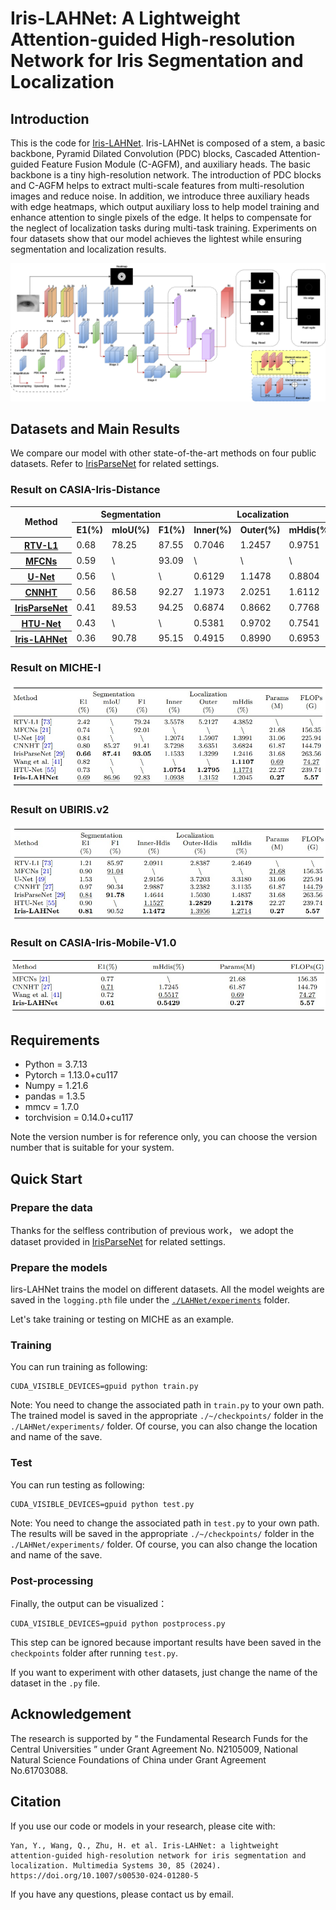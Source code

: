 # Iris-LAHNet: A Lightweight Attention-guided High-resolution Network for Iris Segmentation and Localization
## Introduction
This is the code for [Iris-LAHNet](https://link.springer.com/article/10.1007/s00530-024-01280-5). Iris-LAHNet is composed of a stem, a basic backbone, Pyramid Dilated Convolution (PDC) blocks, Cascaded Attention-guided Feature Fusion Module (C-AGFM), and auxiliary heads. The basic backbone is a tiny high-resolution network. The introduction of PDC blocks and C-AGFM helps to extract multi-scale features from multi-resolution images and reduce noise. In addition, we introduce three auxiliary heads with edge heatmaps, which output auxiliary loss to help model training and enhance attention to single pixels of the edge. It helps to compensate for the neglect of localization tasks during multi-task training. Experiments on four datasets show that our model achieves the lightest while ensuring segmentation and localization results.

![pic1](https://github.com/YAN-0802/LAHNet/blob/main/pics/LAHNet.jpg)

## Datasets and Main Results
 We compare our model with other state-of-the-art methods on four public datasets. Refer to [IrisParseNet](https://doi.org/10.1109/TIFS.2020.2980791) for related settings.

### Result on CASIA-Iris-Distance
<table>
	<tr>
	    <th rowspan="2">Method</th>
	    <th colspan="3">Segmentation</th>
	    <th colspan="3">Localization</th> 
      <th rowspan="2">Params(M)</th>
      <th rowspan="2">FLOPs(G)</th>
	</tr >
  	<tr>
	    <th>E1(%)</th>
	    <th>mIoU(%)</th> 
      <th>F1(%)</th>
      <th>Inner(%)</th>
      <th>Outer(%)</th>
      <th>mHdis(%)</th>
	</tr >
	<tr>
	    <th><a href="https://ieeexplore.ieee.org/document/7410793">RTV-L1</a></th>
	    <td>0.68</td>
      <td>78.25</td>
      <td>87.55</td>
      <td>0.7046</td>
      <td>1.2457</td>
      <td>0.9751</td>
      <td>\</td>
      <td>\</td>
	</tr>
 	<tr>
	    <th><a href="https://doi.org/10.1109/ICB.2016.7550055">MFCNs</a></th>
	    <td>0.59</td>
      <td>\</td>
      <td>93.09</td>
      <td>\</td>
      <td>\</td>
      <td>\</td>
      <td>21.68</td>
      <td>156.35</td>
	</tr>
	 	<tr>
	    <th><a href="https://doi.org/10.1007/978-3-319-24574-4 28">U-Net</a></th>
	    <td>0.56</td>
      <td>\</td>
      <td>\</td>
      <td>0.6129</td>
      <td>1.1478</td>
      <td>0.8804</td>
      <td>31.06</td>
      <td>225.94</td>
	</tr>
 	 	<tr>
	    <th><a href="https://doi.org/10.1016/j.patrec.2018.12.021">CNNHT</a></th>
	    <td>0.56</td>
      <td>86.58</td>
      <td>92.27</td>
      <td>1.1973</td>
      <td>2.0251</td>
      <td>1.6112</td>
      <td>61.87</td>
      <td>144.79</td>
	</tr>
 	 	<tr>
	    <th><a href="https://doi.org/10.1109/TIFS.2020.2980791">IrisParseNet</a></th>
	    <td>0.41</td>
      <td>89.53</td>
      <td>94.25</td>
      <td>0.6874</td>
      <td>0.8662</td>
      <td>0.7768</td>
      <td>31.68</td>
      <td>263.56</td>
	</tr>
 	 	<tr>
	    <th><a href="https://doi.org/10.1109/IJCB54206.2022.10007944">HTU-Net</a></th>
	    <td>0.43</td>
      <td>\</td>
      <td>\</td>
      <td>0.5381</td>
      <td>0.9702</td>
      <td>0.7541</td>
      <td>22.27</td>
      <td>239.74</td>
	</tr>
 	 	<tr>
	    <th><a href="">Iris-LAHNet</a></th>
	    <td>0.36</td>
      <td>90.78</td>
      <td>95.15</td>
      <td>0.4915</td>
      <td>0.8990</td>
      <td>0.6953</td>
      <td>0.27</td>
      <td>5.57</td>
	</tr>
</table>

  ### Result on MICHE-I
  ![pic2](https://github.com/YAN-0802/LAHNet/blob/main/pics/miche.jpg)

  ### Result on UBIRIS.v2
  ![pic3](https://github.com/YAN-0802/LAHNet/blob/main/pics/ub.jpg)

  ### Result on CASIA-Iris-Mobile-V1.0
  ![pic4](https://github.com/YAN-0802/LAHNet/blob/main/pics/m1.jpg)

## Requirements
+ Python = 3.7.13
+ Pytorch = 1.13.0+cu117
+ Numpy = 1.21.6
+ pandas = 1.3.5
+ mmcv = 1.7.0
+ torchvision = 0.14.0+cu117

Note the version number is for reference only, you can choose the version number that is suitable for your system.

## Quick Start
### Prepare the data
Thanks for the selfless contribution of previous work， we adopt the dataset provided in [IrisParseNet](https://doi.org/10.1109/TIFS.2020.2980791) for related settings.

### Prepare the models
Iirs-LAHNet trains the model on different datasets. All the model weights are saved in the `logging.pth` file under the [`./LAHNet/experiments`](https://github.com/YAN-0802/LAHNet/tree/main/LAHNet/experiments) folder. 

 Let's take training or testing on MICHE as an example. 
### Training
You can run training as following:

```
CUDA_VISIBLE_DEVICES=gpuid python train.py
```
Note: You need to change the associated path in `train.py` to your own path. The trained model is saved in the appropriate `./~/checkpoints/` folder in the `./LAHNet/experiments/` folder. Of course, you can also change the location and name of the save.

### Test
You can run testing as following:

```
CUDA_VISIBLE_DEVICES=gpuid python test.py
```
Note: You need to change the associated path in `test.py` to your own path. The results will be saved in the appropriate `./~/checkpoints/` folder in the `./LAHNet/experiments/` folder. Of course, you can also change the location and name of the save.

### Post-processing
Finally, the output can be visualized：

```
CUDA_VISIBLE_DEVICES=gpuid python postprocess.py
```
This step can be ignored because important results have been saved in the `checkpoints` folder after running `test.py`.

If you want to experiment with other datasets, just change the name of the dataset in the `.py` file.

## Acknowledgement
The research is supported by “ the Fundamental Research Funds for the Central Universities ” under Grant Agreement No. N2105009, National Natural Science Foundations of China under Grant Agreement No.61703088.

## Citation
If you use our code or models in your research, please cite with:
```
Yan, Y., Wang, Q., Zhu, H. et al. Iris-LAHNet: a lightweight attention-guided high-resolution network for iris segmentation and localization. Multimedia Systems 30, 85 (2024). https://doi.org/10.1007/s00530-024-01280-5
```

If you have any questions, please contact us by email.
